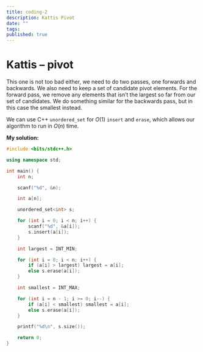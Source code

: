 ```yaml
---
title: coding-2
description: Kattis Pivot
date: ""
tags: 
published: true
---
```

# Kattis – pivot
This one is not too bad either, we need to do two passes, one forwards and backwards. We also need to keep a set of candidate pivot elements. For the forward pass, we remove any elements that isn’t the largest so far from our set of candidates. We do something similar for the backwards pass, but in this case the smallest instead.

We can use C++ `unordered_set` for $O(1)$ `insert` and `erase`, which allows our algorithm to run in $O(n)$ time.

**My solution:**
```c++
#include <bits/stdc++.h>

using namespace std;

int main() {
    int n;

    scanf("%d", &n);

    int a[n];

    unordered_set<int> s;

    for (int i = 0; i < n; i++) {
        scanf("%d", &a[i]);
        s.insert(a[i]);
    }

    int largest = INT_MIN;

    for (int i = 0; i < n; i++) {
        if (a[i] > largest) largest = a[i];
        else s.erase(a[i]);
    }

    int smallest = INT_MAX;

    for (int i = n - 1; i >= 0; i--) {
        if (a[i] < smallest) smallest = a[i];
        else s.erase(a[i]);
    }

    printf("%d\n", s.size());

    return 0;
}
```